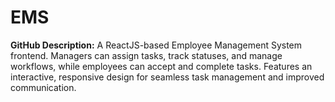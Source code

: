 # EMS
**GitHub Description:**   A ReactJS-based Employee Management System frontend. Managers can assign tasks, track statuses, and manage workflows, while employees can accept and complete tasks. Features an interactive, responsive design for seamless task management and improved communication.
